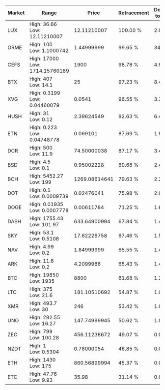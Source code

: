 | Market | Range | Price| Retracement | Doubles to 50% |
| --- | --- | --- | --- | --- |
| LUX | High: 36.66<br />Low: 12.11210007 | 12.11210007 | 100.00 % | 2.01 |
| ORME | High: 100<br />Low: 1.1000742 | 1.44999999 | 99.65 % | 34.86 |
| CEFS | High: 17000<br />Low: 1714.15760189 | 1900 | 98.78 % | 4.92 |
| BTX | High: 407<br />Low: 14.1 | 25 | 97.23 % | 8.42 |
| XVG | High: 0.3199<br />Low: 0.04460079 | 0.0541 | 96.55 % | 3.37 |
| HUSH | High: 31<br />Low: 0.12 | 2.39624549 | 92.63 % | 6.49 |
| ETN | High: 0.223<br />Low: 0.04748778 | 0.069101 | 87.69 % | 1.96 |
| DCR | High: 500<br />Low: 11.9 | 74.50000038 | 87.17 % | 3.44 |
| BSD | High: 4.5<br />Low: 0.1 | 0.95002228 | 80.68 % | 2.42 |
| BCH | High: 5452.27<br />Low: 199 | 1269.08614641 | 79.63 % | 2.23 |
| DOT | High: 0.1<br />Low: 0.0009739 | 0.02476041 | 75.98 % | 2.04 |
| DOGE | High: 0.01935<br />Low: 0.0007778 | 0.00611784 | 71.25 % | 1.65 |
| DASH | High: 1755.43<br />Low: 101.97 | 633.64900994 | 67.84 % | 1.47 |
| SKY | High: 53.1<br />Low: 0.5108 | 17.62226758 | 67.46 % | 1.52 |
| NAV | High: 4.99<br />Low: 0.2 | 1.84999999 | 65.55 % | 1.40 |
| ARK | High: 11.8<br />Low: 0.2 | 4.2099986 | 65.43 % | 1.43 |
| BTC | High: 19850<br />Low: 1935 | 8800 | 61.68 % | 1.24 |
| LTC | High: 375<br />Low: 21.6 | 181.10510692 | 54.87 % | 1.09 |
| XMR | High: 493.7<br />Low: 30 | 246 | 53.42 % | 1.06 |
| UNO | High: 282.55<br />Low: 16.27 | 147.74999945 | 50.62 % | 1.01 |
| ZEC | High: 799<br />Low: 100.28 | 456.11238672 | 49.07 % | 0.00 |
| NZDT | High: 1<br />Low: 0.5304 | 0.78000054 | 46.85 % | 0.00 |
| ETH | High: 1430<br />Low: 175 | 860.56899994 | 45.37 % | 0.00 |
| ETC | High: 47.76<br />Low: 9.93 | 35.98 | 31.14 % | 0.00 |

